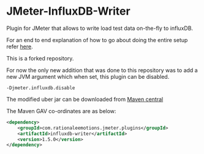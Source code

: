 # JMeter-InfluxDB-Writer
Plugin for JMeter that allows to write load test data on-the-fly to influxDB.

For an end to end explanation of how to go about doing the entire setup refer [here](https://sfakrudeen78.github.io/JMeter-InfluxDB-Writer/).

This is a forked repository.

For now the only new addition that was done to this repository was to add a new JVM argument which when set, this plugin can be disabled.

`-Djmeter.influxdb.disable`

The modified uber jar can be downloaded from [Maven central](https://repo1.maven.org/maven2/com/rationaleemotions/jmeter/plugins/influxdb-writer/1.5.0/influxdb-writer-1.5.0.jar)

The Maven GAV co-ordinates are as below:

```xml
<dependency>
    <groupId>com.rationaleemotions.jmeter.plugins</groupId>
    <artifactId>influxdb-writer</artifactId>
    <version>1.5.0</version>
</dependency>

```
